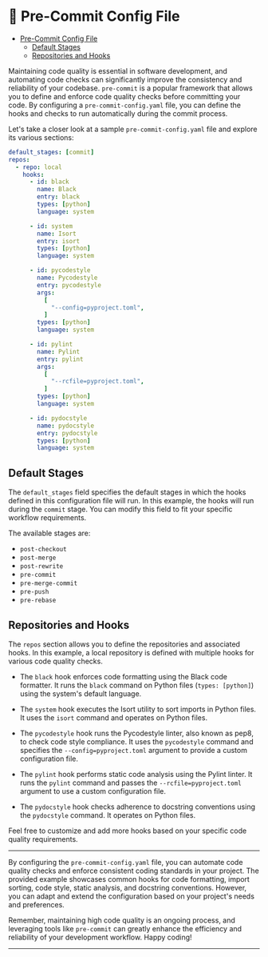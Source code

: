 # 🔧 Pre-Commit Config File

- [Pre-Commit Config File](#pre-commit-config-file)
  - [Default Stages](#default-stages)
  - [Repositories and Hooks](#repositories-and-hooks)

Maintaining code quality is essential in software development, and automating code checks can significantly improve the consistency and reliability of your codebase. `pre-commit` is a popular framework that allows you to define and enforce code quality checks before committing your code. By configuring a `pre-commit-config.yaml` file, you can define the hooks and checks to run automatically during the commit process.

Let's take a closer look at a sample `pre-commit-config.yaml` file and explore its various sections:

```yaml
default_stages: [commit]
repos:
  - repo: local
    hooks:
      - id: black
        name: Black
        entry: black
        types: [python]
        language: system

      - id: system
        name: Isort
        entry: isort
        types: [python]
        language: system

      - id: pycodestyle
        name: Pycodestyle
        entry: pycodestyle
        args:
          [
            "--config=pyproject.toml",
          ]
        types: [python]
        language: system

      - id: pylint
        name: Pylint
        entry: pylint
        args:
          [
            "--rcfile=pyproject.toml",
          ]
        types: [python]
        language: system

      - id: pydocstyle
        name: pydocstyle
        entry: pydocstyle
        types: [python]
        language: system
```

## Default Stages

The `default_stages` field specifies the default stages in which the hooks defined in this configuration file will run. In this example, the hooks will run during the `commit` stage. You can modify this field to fit your specific workflow requirements.

The available stages are:

- `post-checkout`
- `post-merge`
- `post-rewrite`
- `pre-commit`
- `pre-merge-commit`
- `pre-push`
- `pre-rebase`

## Repositories and Hooks

The `repos` section allows you to define the repositories and associated hooks. In this example, a local repository is defined with multiple hooks for various code quality checks.

- The `black` hook enforces code formatting using the Black code formatter. It runs the `black` command on Python files (`types: [python]`) using the system's default language.

- The `system` hook executes the Isort utility to sort imports in Python files. It uses the `isort` command and operates on Python files.

- The `pycodestyle` hook runs the Pycodestyle linter, also known as pep8, to check code style compliance. It uses the `pycodestyle` command and specifies the `--config=pyproject.toml` argument to provide a custom configuration file.

- The `pylint` hook performs static code analysis using the Pylint linter. It runs the `pylint` command and passes the `--rcfile=pyproject.toml` argument to use a custom configuration file.

- The `pydocstyle` hook checks adherence to docstring conventions using the `pydocstyle` command. It operates on Python files.

Feel free to customize and add more hooks based on your specific code quality requirements.

---

By configuring the `pre-commit-config.yaml` file, you can automate code quality checks and enforce consistent coding standards in your project. The provided example showcases common hooks for code formatting, import sorting, code style, static analysis, and docstring conventions. However, you can adapt and extend the configuration based on your project's needs and preferences.

Remember, maintaining high code quality is an ongoing process, and leveraging tools like `pre-commit` can greatly enhance the efficiency and reliability of your development workflow. Happy coding!

---
